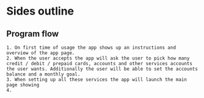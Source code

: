 #  Sides outline

##  Program flow

    1. On first time of usage the app shows up an instructions and overview of the app page.
    2. When the user accepts the app will ask the user to pick how many credit / debit / prepaid cards, accounts and other services accounts the user wants. Additionally the user will be able to set the accounts balance and a monthly goal.
    3. When setting up all these services the app will launch the main page showing
    4. 
